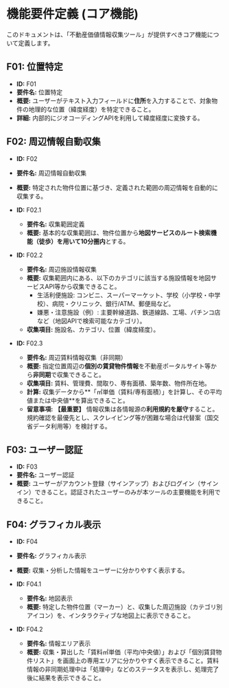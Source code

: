 # 機能要件定義 (コア機能)

このドキュメントは、「不動産価値情報収集ツール」が提供すべきコア機能について定義します。

## F01: 位置特定

* **ID:** F01
* **要件名:** 位置特定
* **概要:** ユーザーがテキスト入力フィールドに**住所**を入力することで、対象物件の地理的な位置（緯度経度）を特定できること。
* **詳細:** 内部的にジオコーディングAPIを利用して緯度経度に変換する。

## F02: 周辺情報自動収集

* **ID:** F02
* **要件名:** 周辺情報自動収集
* **概要:** 特定された物件位置に基づき、定義された範囲の周辺情報を自動的に収集する。

* **ID:** F02.1
    * **要件名:** 収集範囲定義
    * **概要:** 基本的な収集範囲は、物件位置から**地図サービスのルート検索機能（徒歩）を用いて10分圏内**とする。
* **ID:** F02.2
    * **要件名:** 周辺施設情報収集
    * **概要:** 収集範囲内にある、以下のカテゴリに該当する施設情報を地図サービスAPI等から収集できること。
        * 生活利便施設: コンビニ、スーパーマーケット、学校（小学校・中学校）、病院・クリニック、銀行/ATM、郵便局など。
        * 嫌悪・注意施設（例）: 主要幹線道路、鉄道線路、工場、パチンコ店など（地図APIで検索可能なカテゴリ）。
    * **収集項目:** 施設名、カテゴリ、位置（緯度経度）。
* **ID:** F02.3
    * **要件名:** 周辺賃料情報収集（非同期）
    * **概要:** 指定位置周辺の**個別の賃貸物件情報**を不動産ポータルサイト等から**非同期**で収集できること。
    * **収集項目:** 賃料、管理費、間取り、専有面積、築年数、物件所在地。
    * **計算:** 収集データから**「㎡単価（賃料/専有面積）」を計算し、その平均値または中央値**を算出できること。
    * **留意事項:** **【最重要】** 情報収集は各情報源の**利用規約を厳守**すること。規約確認を最優先とし、スクレイピング等が困難な場合は代替案（国交省データ利用等）を検討する。

## F03: ユーザー認証

* **ID:** F03
* **要件名:** ユーザー認証
* **概要:** ユーザーがアカウント登録（サインアップ）およびログイン（サインイン）できること。認証されたユーザーのみが本ツールの主要機能を利用できること。

## F04: グラフィカル表示

* **ID:** F04
* **要件名:** グラフィカル表示
* **概要:** 収集・分析した情報をユーザーに分かりやすく表示する。

* **ID:** F04.1
    * **要件名:** 地図表示
    * **概要:** 特定した物件位置（マーカー）と、収集した周辺施設（カテゴリ別アイコン）を、インタラクティブな地図上に表示できること。
* **ID:** F04.2
    * **要件名:** 情報エリア表示
    * **概要:** 収集・算出した「賃料㎡単価（平均/中央値）」および「個別賃貸物件リスト」を画面上の専用エリアに分かりやすく表示できること。賃料情報の非同期処理中は「処理中」などのステータスを表示し、処理完了後に結果を表示できること。